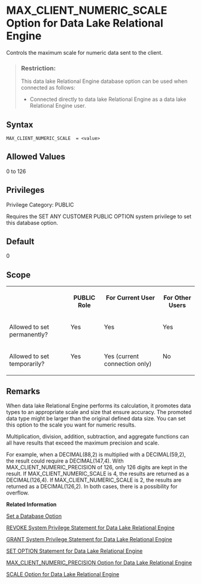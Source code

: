 <!-- loioa63dca6484f2101581fcb6fb81ae842d -->

# MAX\_CLIENT\_NUMERIC\_SCALE Option for Data Lake Relational Engine

Controls the maximum scale for numeric data sent to the client.



> ### Restriction:  
> This data lake Relational Engine database option can be used when connected as follows:
> 
> -   Connected directly to data lake Relational Engine as a data lake Relational Engine user.



<a name="loioa63dca6484f2101581fcb6fb81ae842d__section_zx3_g24_hrb"/>

## Syntax

```
MAX_CLIENT_NUMERIC_SCALE  = <value>
```



<a name="loioa63dca6484f2101581fcb6fb81ae842d__iq_refso_718"/>

## Allowed Values

0 to 126



<a name="loioa63dca6484f2101581fcb6fb81ae842d__section_k3c_gxb_3qb"/>

## Privileges

Privilege Category: PUBLIC

Requires the SET ANY CUSTOMER PUBLIC OPTION system privilege to set this database option.



<a name="loioa63dca6484f2101581fcb6fb81ae842d__iq_refso_719"/>

## Default

0



<a name="loioa63dca6484f2101581fcb6fb81ae842d__iq_refso_720"/>

## Scope


<table>
<tr>
<th valign="top">

 



</th>
<th valign="top">

PUBLIC Role



</th>
<th valign="top">

For Current User



</th>
<th valign="top">

For Other Users



</th>
</tr>
<tr>
<td valign="top">

Allowed to set permanently?



</td>
<td valign="top">

Yes



</td>
<td valign="top">

Yes



</td>
<td valign="top">

Yes



</td>
</tr>
<tr>
<td valign="top">

Allowed to set temporarily?



</td>
<td valign="top">

Yes



</td>
<td valign="top">

Yes \(current connection only\)



</td>
<td valign="top">

No



</td>
</tr>
</table>



<a name="loioa63dca6484f2101581fcb6fb81ae842d__iq_refso_721"/>

## Remarks

When data lake Relational Engine performs its calculation, it promotes data types to an appropriate scale and size that ensure accuracy. The promoted data type might be larger than the original defined data size. You can set this option to the scale you want for numeric results.

Multiplication, division, addition, subtraction, and aggregate functions can all have results that exceed the maximum precision and scale.

For example, when a DECIMAL\(88,2\) is multiplied with a DECIMAL\(59,2\), the result could require a DECIMAL\(147,4\). With MAX\_CLIENT\_NUMERIC\_PRECISION of 126, only 126 digits are kept in the result. If MAX\_CLIENT\_NUMERIC\_SCALE is 4, the results are returned as a DECIMAL\(126,4\). If MAX\_CLIENT\_NUMERIC\_SCALE is 2, the results are returned as a DECIMAL\(126,2\). In both cases, there is a possibility for overflow.

**Related Information**  


[Set a Database Option](set-a-database-option-0dcb893.md "You set options with the SET OPTION statement.")

[REVOKE System Privilege Statement for Data Lake Relational Engine](../080-sql-statements/revoke-system-privilege-statement-for-data-lake-relational-engine-a3eadda.md "Removes specific system privileges from specific users and the right to administer the privilege.")

[GRANT System Privilege Statement for Data Lake Relational Engine](../080-sql-statements/grant-system-privilege-statement-for-data-lake-relational-engine-a3dfcb0.md "Grants specific system privileges to users or roles, with or without administrative rights.")

[SET OPTION Statement for Data Lake Relational Engine](../080-sql-statements/set-option-statement-for-data-lake-relational-engine-a625da7.md "Changes options that affect the behavior of the database and its compatibility with Transact-SQL. Setting the value of an option can change the behavior for all users or an individual user, in either a temporary or permanent scope.")

[MAX\_CLIENT\_NUMERIC\_PRECISION Option for Data Lake Relational Engine](max-client-numeric-precision-option-for-data-lake-relational-engine-a63d9ba.md "Controls the maximum precision for numeric data sent to the client.")

[SCALE Option for Data Lake Relational Engine](scale-option-for-data-lake-relational-engine-a654041.md "Specifies the minimum number of digits after the decimal point when an arithmetic result is truncated to the maximum PRECISION, for queries on the catalog store only.")

